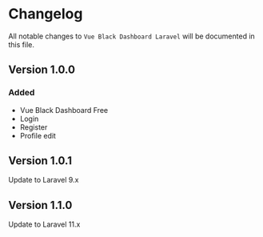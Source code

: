# Changelog

All notable changes to `Vue Black Dashboard Laravel`  will be documented in this file.

## Version 1.0.0

### Added
- Vue Black Dashboard Free
- Login
- Register
- Profile edit

## Version 1.0.1
Update to Laravel 9.x

## Version 1.1.0
Update to Laravel 11.x
